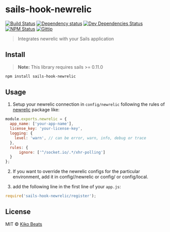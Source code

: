 # sails-hook-newrelic

[![Build Status](http://img.shields.io/travis/Kikobeats/sails-hook-newrelic/master.svg?style=flat)](https://travis-ci.org/Kikobeats/sails-hook-newrelic)
[![Dependency status](http://img.shields.io/david/Kikobeats/sails-hook-newrelic.svg?style=flat)](https://david-dm.org/Kikobeats/sails-hook-newrelic)
[![Dev Dependencies Status](http://img.shields.io/david/dev/Kikobeats/sails-hook-newrelic.svg?style=flat)](https://david-dm.org/Kikobeats/sails-hook-newrelic#info=devDependencies)
[![NPM Status](http://img.shields.io/npm/dm/sails-hook-newrelic.svg?style=flat)](https://www.npmjs.org/package/sails-hook-newrelic)
[![Gittip](http://img.shields.io/gittip/Kikobeats.svg?style=flat)](https://www.gittip.com/Kikobeats/)

> Integrates newrelic with your Sails application

## Install
> **Note:** This library requires sails >= 0.11.0

```bash
npm install sails-hook-newrelic
```

## Usage

1) Setup your newrelic connection in  `config/newrelic` following the rules of [newrelic](https://github.com/newrelic/node-newrelic) package like:

```js
module.exports.newrelic = {
  app_name: ['your-app-name'],
  license_key: 'your-license-key',
  logging: {
    level: 'warn', // can be error, warn, info, debug or trace
  },
  rules: {
      ignore: ['^/socket.io/.*/xhr-polling']
  }
};
```

2) If you want to override the newrelic configs for the particular environment, add it in config/<ENV>/newrelic or config/<ENV> or config/local.

3) add the following line in the first line of your `app.js`:

```js
require('sails-hook-newrelic/register');
```

## License

MIT © [Kiko Beats](http://www.kikobeats.com)
